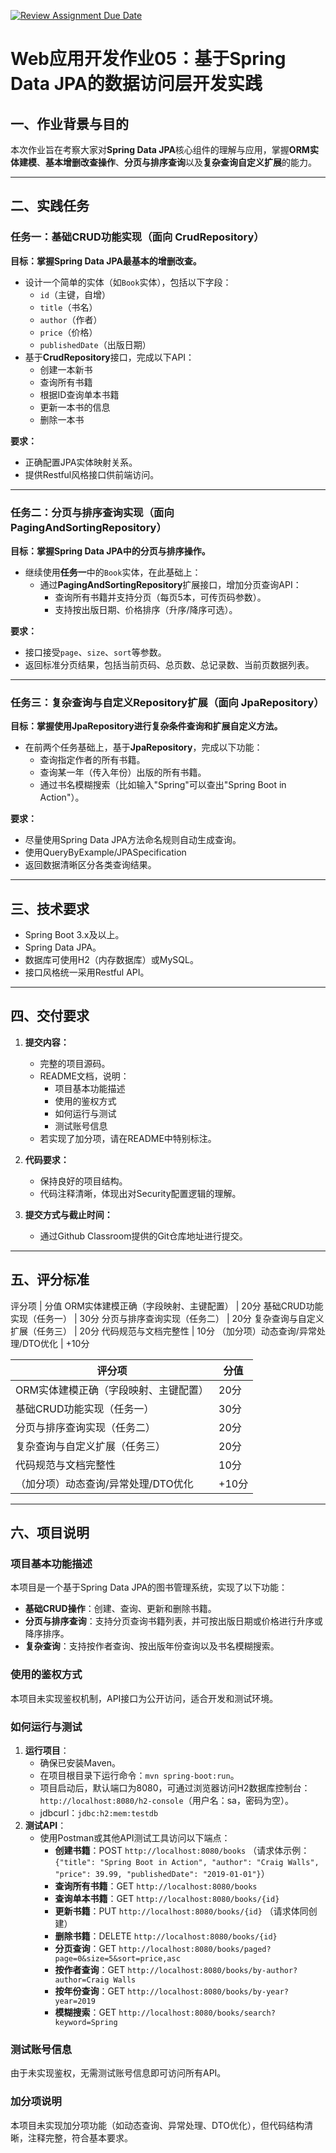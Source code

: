 [![Review Assignment Due Date](https://classroom.github.com/assets/deadline-readme-button-22041afd0340ce965d47ae6ef1cefeee28c7c493a6346c4f15d667ab976d596c.svg)](https://classroom.github.com/a/Yk-Oojc7)

# Web应用开发作业05：基于Spring Data JPA的数据访问层开发实践

## 一、作业背景与目的
本次作业旨在考察大家对**Spring Data JPA**核心组件的理解与应用，掌握**ORM实体建模**、**基本增删改查操作**、**分页与排序查询**以及**复杂查询自定义扩展**的能力。

---

## 二、实践任务

### 任务一：基础CRUD功能实现（面向 CrudRepository）
**目标：掌握Spring Data JPA最基本的增删改查。**

- 设计一个简单的实体（如`Book`实体），包括以下字段：
    - `id`（主键，自增）
    - `title`（书名）
    - `author`（作者）
    - `price`（价格）
    - `publishedDate`（出版日期）
- 基于**CrudRepository**接口，完成以下API：
    - 创建一本新书
    - 查询所有书籍
    - 根据ID查询单本书籍
    - 更新一本书的信息
    - 删除一本书

**要求：**
- 正确配置JPA实体映射关系。
- 提供Restful风格接口供前端访问。

---

### 任务二：分页与排序查询实现（面向 PagingAndSortingRepository）
**目标：掌握Spring Data JPA中的分页与排序操作。**

- 继续使用**任务一**中的`Book`实体，在此基础上：
    - 通过**PagingAndSortingRepository**扩展接口，增加分页查询API：
        - 查询所有书籍并支持分页（每页5本，可传页码参数）。
        - 支持按出版日期、价格排序（升序/降序可选）。

**要求：**
- 接口接受`page`、`size`、`sort`等参数。
- 返回标准分页结果，包括当前页码、总页数、总记录数、当前页数据列表。

---

### 任务三：复杂查询与自定义Repository扩展（面向 JpaRepository）
**目标：掌握使用JpaRepository进行复杂条件查询和扩展自定义方法。**

- 在前两个任务基础上，基于**JpaRepository**，完成以下功能：
    - 查询指定作者的所有书籍。
    - 查询某一年（传入年份）出版的所有书籍。
    - 通过书名模糊搜索（比如输入"Spring"可以查出"Spring Boot in Action"）。


**要求：**
- 尽量使用Spring Data JPA方法命名规则自动生成查询。
- 使用QueryByExample/JPASpecification
- 返回数据清晰区分各类查询结果。

---

## 三、技术要求

- Spring Boot 3.x及以上。
- Spring Data JPA。
- 数据库可使用H2（内存数据库）或MySQL。
- 接口风格统一采用Restful API。

---

## 四、交付要求

1. **提交内容：**
    - 完整的项目源码。
    - README文档，说明：
        - 项目基本功能描述
        - 使用的鉴权方式
        - 如何运行与测试
        - 测试账号信息
    - 若实现了加分项，请在README中特别标注。

2. **代码要求：**
    - 保持良好的项目结构。
    - 代码注释清晰，体现出对Security配置逻辑的理解。

3. **提交方式与截止时间：**
    - 通过Github Classroom提供的Git仓库地址进行提交。

---

## 五、评分标准

评分项 | 分值
ORM实体建模正确（字段映射、主键配置） | 20分
基础CRUD功能实现（任务一） | 30分
分页与排序查询实现（任务二） | 20分
复杂查询与自定义扩展（任务三） | 20分
代码规范与文档完整性 | 10分
（加分项）动态查询/异常处理/DTO优化 | +10分


| 评分项                  | 分值   |
|----------------------|------|
| ORM实体建模正确（字段映射、主键配置） | 20分  |
| 基础CRUD功能实现（任务一）      | 30分  |
| 分页与排序查询实现（任务二）       | 20分  |
| 复杂查询与自定义扩展（任务三）      | 20分  |
| 代码规范与文档完整性           | 10分  |
| （加分项）动态查询/异常处理/DTO优化 | +10分 |

---

## 六、项目说明

### 项目基本功能描述
本项目是一个基于Spring Data JPA的图书管理系统，实现了以下功能：
- **基础CRUD操作**：创建、查询、更新和删除书籍。
- **分页与排序查询**：支持分页查询书籍列表，并可按出版日期或价格进行升序或降序排序。
- **复杂查询**：支持按作者查询、按出版年份查询以及书名模糊搜索。

### 使用的鉴权方式
本项目未实现鉴权机制，API接口为公开访问，适合开发和测试环境。

### 如何运行与测试
1. **运行项目**：
   - 确保已安装Maven。
   - 在项目根目录下运行命令：`mvn spring-boot:run`。
   - 项目启动后，默认端口为8080，可通过浏览器访问H2数据库控制台：`http://localhost:8080/h2-console`（用户名：sa，密码为空）。
   - jdbcurl：`jdbc:h2:mem:testdb`
2. **测试API**：
   - 使用Postman或其他API测试工具访问以下端点：
     - **创建书籍**：POST `http://localhost:8080/books` （请求体示例：`{"title": "Spring Boot in Action", "author": "Craig Walls", "price": 39.99, "publishedDate": "2019-01-01"}`）
     - **查询所有书籍**：GET `http://localhost:8080/books`
     - **查询单本书籍**：GET `http://localhost:8080/books/{id}`
     - **更新书籍**：PUT `http://localhost:8080/books/{id}` （请求体同创建）
     - **删除书籍**：DELETE `http://localhost:8080/books/{id}`
     - **分页查询**：GET `http://localhost:8080/books/paged?page=0&size=5&sort=price,asc`
     - **按作者查询**：GET `http://localhost:8080/books/by-author?author=Craig Walls`
     - **按年份查询**：GET `http://localhost:8080/books/by-year?year=2019`
     - **模糊搜索**：GET `http://localhost:8080/books/search?keyword=Spring`

### 测试账号信息
由于未实现鉴权，无需测试账号信息即可访问所有API。

### 加分项说明
本项目未实现加分项功能（如动态查询、异常处理、DTO优化），但代码结构清晰，注释完整，符合基本要求。
